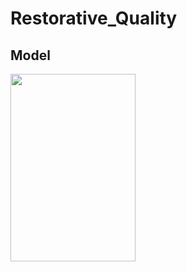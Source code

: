 # Restorative_Quality
## Model
<img src="https://user-images.githubusercontent.com/108106537/232290829-d0f47e33-2f98-4cd9-863c-baa6e73ad80a.jpg" width = "200" height = "300" alt="" align=center />
